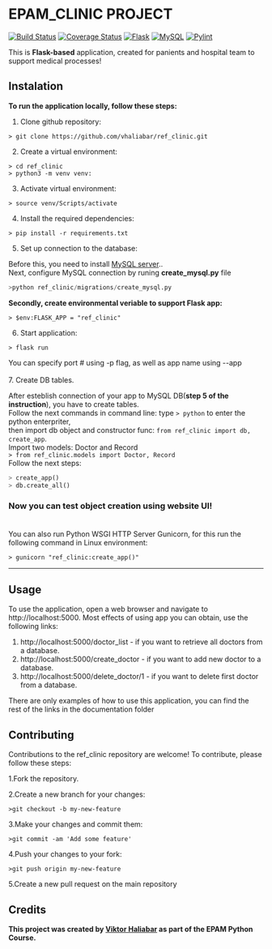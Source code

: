 # EPAM_CLINIC PROJECT
[![Build Status](https://app.travis-ci.com/vhaliabar/ref_clinic.svg?branch=main)](https://app.travis-ci.com/vhaliabar/ref_clinic)
<a href='https://coveralls.io/github/vhaliabar/ref_clinic?branch=main'><img src='https://coveralls.io/repos/github/vhaliabar/ref_clinic/badge.svg?branch=main' alt='Coverage Status' /></a>
[![Flask](https://img.shields.io/badge/flask-blue.svg)](https://flask.palletsprojects.com/)
[![MySQL](https://img.shields.io/badge/mysql-blue.svg)](https://www.mysql.com/)
[![Pylint](https://img.shields.io/badge/pylint-blue.svg)](https://www.pylint.org/)

This is  **Flask-based** application, created for panients and hospital team to support medical processes! 

## Instalation
**To run the application locally, follow these steps:**
1. Clone github repository:
```
> git clone https://github.com/vhaliabar/ref_clinic.git
```
2. Create a virtual environment:
  ```
  > cd ref_clinic
  > python3 -m venv venv:
  ```
3. Activate virtual environment:
  ```
  > source venv/Scripts/activate
  ```
4. Install the required dependencies:
  ```
  > pip install -r requirements.txt
  ```
5. Set up connection to the database:

  Before this, you need to install [MySQL server](https://dev.mysql.com/downloads/mysql/)..
  <br>
  Next, configure MySQL connection by runing **create_mysql.py** file
  ```python
 >python ref_clinic/migrations/create_mysql.py
  ```
  **Secondly, create environmental veriable to support Flask app:**
  ```
  > $env:FLASK_APP = "ref_clinic"
  ```
6. Start application:
  ```
  > flask run
  ```
  You can specify port # using -p flag, as well as app name using --app <app name><br>
  <br>
7. Create DB tables.<br>

  After esteblish connection of your app to MySQL DB(**step 5 of the instruction**), you have to create tables.<br>
  Follow the next commands in command line:
   type `> python` to enter the python enterpriter,<br>then import db object and constructor func: `from ref_clinic import db, create_app`.<br>
   Import two models: Doctor and Record <br>`> from ref_clinic.models import Doctor, Record`
   <br>
   Follow the next steps:
   ```python
   > create_app()
   > db.create_all()
   ```
### Now you can test object creation using website UI!<br><br>

  You can also run Python WSGI HTTP Server Gunicorn, for this run the following command in Linux environment:
  ```
  > gunicorn "ref_clinic:create_app()"
  ```
---
  
## Usage
To use the application, open a web browser and navigate to http://localhost:5000. Most effects of using app you can obtain, use the following links:
 1. http://localhost:5000/doctor_list - if you want to retrieve all doctors from a database.
 2. http://localhost:5000/create_doctor - if you want to add new doctor to a database.
 3. http://localhost:5000/delete_doctor/1 - if you want to delete first doctor from a database.
 
There are only examples of how to use this application, you can find the rest of the links in the documentation folder

## Contributing
Contributions to the ref_clinic repository are welcome! To contribute, please follow these steps:

  1.Fork the repository.
  
  2.Create a new branch for your changes:
  ```
  >git checkout -b my-new-feature
  ```
  3.Make your changes and commit them:
  ```
  >git commit -am 'Add some feature'
  ```
  4.Push your changes to your fork:
  ```
  >git push origin my-new-feature
  ```
  5.Create a new pull request on the main repository
  
## Credits
**This project was created by [Viktor Haliabar](https://github.com/vhaliabar/) as part of the EPAM Python Course.**


